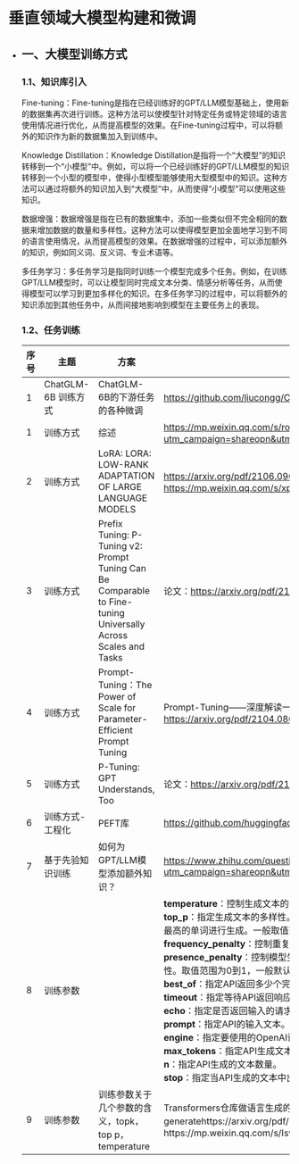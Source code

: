 # 垂直领域大模型构建和微调

* ## 一、**大模型训练方式**

  ### **1.1、知识库引入**

  Fine-tuning：Fine-tuning是指在已经训练好的GPT/LLM模型基础上，使用新的数据集再次进行训练。这种方法可以使模型针对特定任务或特定领域的语言使用情况进行优化，从而提高模型的效果。在Fine-tuning过程中，可以将额外的知识作为新的数据集加入到训练中。

  Knowledge Distillation：Knowledge Distillation是指将一个“大模型”的知识转移到一个“小模型”中。例如，可以将一个已经训练好的GPT/LLM模型的知识转移到一个小型的模型中，使得小型模型能够使用大型模型中的知识。这种方法可以通过将额外的知识加入到“大模型”中，从而使得“小模型”可以使用这些知识。

  数据增强：数据增强是指在已有的数据集中，添加一些类似但不完全相同的数据来增加数据的数量和多样性。这种方法可以使得模型更加全面地学习到不同的语言使用情况，从而提高模型的效果。在数据增强的过程中，可以添加额外的知识，例如同义词、反义词、专业术语等。

  多任务学习：多任务学习是指同时训练一个模型完成多个任务。例如，在训练GPT/LLM模型时，可以让模型同时完成文本分类、情感分析等任务，从而使得模型可以学习到更加多样化的知识。在多任务学习的过程中，可以将额外的知识添加到其他任务中，从而间接地影响到模型在主要任务上的表现。

  ### 1.2、**任务训练**

  | 序号 | 主题                | 方案                                                         | 参考资料                                                     |
  | ---- | ------------------- | ------------------------------------------------------------ | ------------------------------------------------------------ |
  | 1    | ChatGLM-6B 训练方式 | ChatGLM-6B的下游任务的各种微调                               | https://github.com/liucongg/ChatGLM-Finetuning               |
  | 1    | 训练方式            | 综述                                                         | https://mp.weixin.qq.com/s/roP16HkHLMd9g1pwFL0dFQ**大模型LLM-微调经验分享&总结**https://zhuanlan.zhihu.com/p/620885226?utm_campaign=shareopn&utm_medium=social&utm_oi=965278498546425856&utm_psn=1630298786307178497&utm_source=wechat_session&s_r=0 |
  | 2    | 训练方式            | LoRA: LORA: LOW-RANK ADAPTATION OF LARGE LANGUAGE MODELS     | https://arxiv.org/pdf/2106.09685.pdfLLM+LoRa微调加速技术原理及基于PEFT的动手实践：一些思考和mt0-large+lora完整案例https://mp.weixin.qq.com/s/xpbJ6qjLpp1IO5WEvTwKMQ |
  | 3    | 训练方式            | Prefix Tuning: P-Tuning v2: Prompt Tuning Can Be Comparable to Fine-tuning Universally Across Scales and Tasks | 论文：https://arxiv.org/pdf/2110.07602.pdf                   |
  | 4    | 训练方式            | Prompt-Tuning：The Power of Scale for Parameter-Efficient Prompt Tuning | Prompt-Tuning——深度解读一种新的微调范式：https://wjn1996.blog.csdn.net/article/details/120607050?spm=1001.2014.3001.5502论文：https://arxiv.org/pdf/2104.08691.pdf |
  | 5    | 训练方式            | P-Tuning: GPT Understands, Too                               | 论文：https://arxiv.org/pdf/2103.10385.pdf                   |
  | 6    | 训练方式-工程化     | PEFT库                                                       | https://github.com/huggingface/peft                          |
  | 7    | 基于先验知识训练    | 如何为GPT/LLM模型添加额外知识？                              | https://www.zhihu.com/question/591935281/answer/2956166127?utm_campaign=shareopn&utm_content=group3_Answer&utm_medium=social&utm_oi=645306767316226048&utm_psn=1624756838607290368&utm_source=wechat_session |
  | 8    | 训练参数            |                                                              | **temperature**：控制生成文本的随机性。较高的温度会导致更加随机和多样化的生成文本，而较低的温度则会更加保守和精准。取值范围为0到1，一般默认为0.5。<br />**top_p**：指定生成文本的多样性。该参数与温度类似，可以控制生成文本的随机性，但是会更加保守和精准。如果设置了top_p，则在保证生成文本的概率总和超过top_p之前，会一直选择概率最高的单词进行生成。一般取值范围为0到1，一般默认为1.0。<br />**frequency_penalty**：控制重复单词的惩罚力度。较大的惩罚力度会导致生成文本中不太可能出现相同的单词，而较小的惩罚力度则会容忍一定程度的重复。取值范围为0到1，一般默认为0。<br />**presence_penalty**：控制模型生成与文本样本中不同的单词的惩罚力度。较大的惩罚力度会导致生成文本中更多地包含文本样本中未出现的单词，而较小的惩罚力度则会限制生成文本的多样性。取值范围为0到1，一般默认为0。<br />**best_of**：指定API返回多少个完整的响应中的最佳响应。如果指定了best_of，则API将生成多个响应并从中选择最佳响应。<br />**timeout**：指定等待API返回响应的最长时间（以毫秒为单位）。<br />**echo**：指定是否返回输入的请求。<br />**prompt**：指定API的输入文本。<br />**engine**：指定要使用的OpenAI语言模型。<br />**max_tokens**：指定API生成文本的最大长度。<br />**n**：指定API生成的文本数量。<br />**stop**：指定当API生成的文本中出现此字符串时停止生成文本 |
  | 9    | 训练参数            | 训练参数关于几个参数的含义，topk，top  p，temperature        | Transformers仓库做语言生成的解码方法介绍https://zhuanlan.zhihu.com/p/430961578?utm_id=0https://huggingface.co/blog/how-to-generatehttps://arxiv.org/pdf/1908.04319.pdf如何让大模型生成解码阶段的结果更好：从Beam Search到top_k、top_p等参数的实现原理与脚本实现https://mp.weixin.qq.com/s/IswrgDEn94vy5dCO51I1sw |